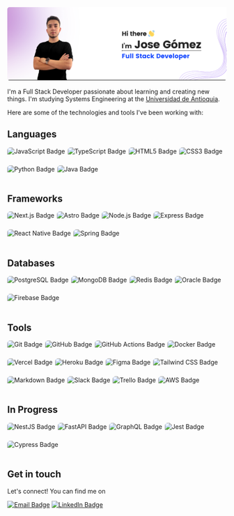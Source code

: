 <div align="center">
<picture>
  <source media="(prefers-color-scheme: dark)" srcset="./cover-dark.png">
  <source media="(prefers-color-scheme: light)" srcset="./cover.png">
  <img alt="
  Hi there, I'm José David Gómez, Full Stack Developer" src="./cover.png">
</picture>
</div>

I'm a Full Stack Developer passionate about learning and creating new things. I'm studying Systems Engineering at the [Universidad de Antioquia](https://www.udea.edu.co).

Here are some of the technologies and tools I've been working with:

## Languages

<div style="display:flex; gap: 6px; flex-wrap: wrap">
  <img height="35" style="border-radius:6px" alt="JavaScript Badge" src="https://img.shields.io/badge/javascript-F7DF1E?style=for-the-badge&logo=javascript&logoColor=black">

  <img height="35" style="border-radius:6px" alt="TypeScript Badge" src="https://img.shields.io/badge/typescript-3178C6?style=for-the-badge&logo=typescript&logoColor=white">

  <img height="35" style="border-radius:6px" alt="HTML5 Badge" src="https://img.shields.io/badge/html5-E34F26?style=for-the-badge&logo=html5&logoColor=white">

  <img height="35" style="border-radius:6px" alt="CSS3 Badge" src="https://img.shields.io/badge/css3-1572B6?style=for-the-badge&logo=css3&logoColor=white">

  <img height="35" style="border-radius:6px" alt="Python Badge" src="https://img.shields.io/badge/python-14354C?style=for-the-badge&logo=python&logoColor=white">

  <img height="35" style="border-radius:6px" alt="Java Badge" src="https://img.shields.io/badge/java-ED8B00?style=for-the-badge&logo=openjdk&logoColor=white">

</div>

## Frameworks

<div style="display:flex; gap: 6px; flex-wrap: wrap">
  <img height="35" style="border-radius:6px" alt="Next.js Badge" src="https://img.shields.io/badge/next.js-000000?style=for-the-badge&logo=next.js&logoColor=white">

  <img height="35" style="border-radius:6px" alt="Astro Badge" src="https://img.shields.io/badge/astro-FF5D01?style=for-the-badge&logo=astro&logoColor=white">

  <img height="35" style="border-radius:6px" alt="Node.js Badge" src="https://img.shields.io/badge/node.js-339933?style=for-the-badge&logo=node.js&logoColor=white">

  <img height="35" style="border-radius:6px" alt="Express Badge" src="https://img.shields.io/badge/express-000000?style=for-the-badge&logo=express&logoColor=white">

  <img height="35" style="border-radius:6px" alt="React Native Badge" src="https://img.shields.io/badge/react_native-20232A?style=for-the-badge&logo=react&logoColor=61DAFB">

  <img height="35" style="border-radius:6px" alt="Spring Badge" src="https://img.shields.io/badge/spring_boot-6DB33F?style=for-the-badge&logo=spring&logoColor=white">
</div>

## Databases

<div style="display:flex; gap: 6px; flex-wrap: wrap">
  <img height="35" style="border-radius:6px" alt="PostgreSQL Badge" src="https://img.shields.io/badge/postgresql-336791?style=for-the-badge&logo=postgresql&logoColor=white">
  
  <img height="35" style="border-radius:6px" alt="MongoDB Badge" src="https://img.shields.io/badge/mongodb-47A248?style=for-the-badge&logo=mongodb&logoColor=white">

  <img height="35" style="border-radius:6px" alt="Redis Badge" src="https://img.shields.io/badge/redis-DC382D?style=for-the-badge&logo=redis&logoColor=white">

  <img height="35" style="border-radius:6px" alt="Oracle Badge" src="https://img.shields.io/badge/oracle-F80000?style=for-the-badge&logo=oracle&logoColor=white">

  <img height="35" style="border-radius:6px" alt="Firebase Badge" src="https://img.shields.io/badge/firebase-FFCA28?style=for-the-badge&logo=firebase&logoColor=black">
</div>

## Tools

<div style="display:flex; gap: 6px; flex-wrap: wrap">
  <img height="35" style="border-radius:6px" alt="Git Badge" src="https://img.shields.io/badge/git-F05032?style=for-the-badge&logo=git&logoColor=white">

  <img height="35" style="border-radius:6px" alt="GitHub Badge" src="https://img.shields.io/badge/github-181717?style=for-the-badge&logo=github&logoColor=white">

  <img height="35" style="border-radius:6px" alt="GitHub Actions Badge" src="https://img.shields.io/badge/github_actions-2088FF?style=for-the-badge&logo=github-actions&logoColor=white">

  <img height="35" style="border-radius:6px" alt="Docker Badge" src="https://img.shields.io/badge/docker-2496ED?style=for-the-badge&logo=docker&logoColor=white">

  <img height="35" style="border-radius:6px" alt="Vercel Badge" src="https://img.shields.io/badge/vercel-000000?style=for-the-badge&logo=vercel&logoColor=white">

  <img height="35" style="border-radius:6px" alt="Heroku Badge" src="https://img.shields.io/badge/heroku-430098?style=for-the-badge&logo=heroku&logoColor=white">

  <img height="35" style="border-radius:6px" alt="Figma Badge" src="https://img.shields.io/badge/figma-000?style=for-the-badge&logo=figma&logoColor=white">

  <img height="35" style="border-radius:6px" alt="Tailwind CSS Badge" src="https://img.shields.io/badge/tailwind_css-38B2AC?style=for-the-badge&logo=tailwind-css&logoColor=white">

  <img height="35" style="border-radius:6px" alt="Markdown Badge" src="https://img.shields.io/badge/markdown-000000?style=for-the-badge&logo=markdown&logoColor=white">

  <img height="35" style="border-radius:6px" alt="Slack Badge" src="https://img.shields.io/badge/slack-4A154B?style=for-the-badge&logo=slack&logoColor=white">

  <img height="35" style="border-radius:6px" alt="Trello Badge" src="https://img.shields.io/badge/trello-0079BF?style=for-the-badge&logo=trello&logoColor=white">

  <img height="35" style="border-radius:6px" alt="AWS Badge" src="https://img.shields.io/badge/aws-FF9900?style=for-the-badge&logo=amazon-aws&logoColor=white">
</div>

## In Progress

<div style="display:flex; gap: 6px; flex-wrap: wrap">
  <img height="35" style="border-radius:6px" alt="NestJS Badge" src="https://img.shields.io/badge/nestjs-E0234E?style=for-the-badge&logo=nestjs&logoColor=white">

  <img height="35" style="border-radius:6px" alt="FastAPI Badge" src="https://img.shields.io/badge/fastapi-009688?style=for-the-badge&logo=fastapi&logoColor=white">

  <img height="35" style="border-radius:6px" alt="GraphQL Badge" src="https://img.shields.io/badge/graphql-E10098?style=for-the-badge&logo=graphql&logoColor=white">

  <img height="35" style="border-radius:6px" alt="Jest Badge" src="https://img.shields.io/badge/jest-C21325?style=for-the-badge&logo=jest&logoColor=white">

  <img height="35" style="border-radius:6px" alt="Cypress Badge" src="https://img.shields.io/badge/cypress-17202C?style=for-the-badge&logo=cypress&logoColor=white">
</div>

## Get in touch

Let's connect! You can find me on

[<img alt="Email Badge" src="https://img.shields.io/badge/email-888?style=for-the-badge&logo=gmail&logoColor=white" height="30">](mailto:josdavi0304@gmail.com) [<img alt="LinkedIn Badge" src="https://img.shields.io/badge/linkedin-888?style=for-the-badge&logo=linkedin&logoColor=white" height="30">](https://www.linkedin.com/in/jose-david-g%C3%B3mez-mu%C3%B1et%C3%B3n-31b459285/)
